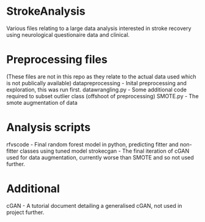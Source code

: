 # StrokeAnalysis
Various files relating to a large data analysis interested in stroke recovery using neurological questionaire data and clinical. 

# Preprocessing files 
(These files are not in this repo as they relate to the actual data used which is not publically available)
datapreprocessing - Inital preprocessing and exploration, this was run first. 
datawrangling.py - Some additional code required to subset outlier class (offshoot of preprocessing)
SMOTE.py - The smote augmentation of data

# Analysis scripts
rfvscode - Final random forest model in python, predicting fitter and non-fitter classes using tuned model
strokecgan - The final iteration of cGAN used for data augmentation, currently worse than SMOTE and so not used further.

# Additional
cGAN - A tutorial document detailing a generalised cGAN, not used in project further.
